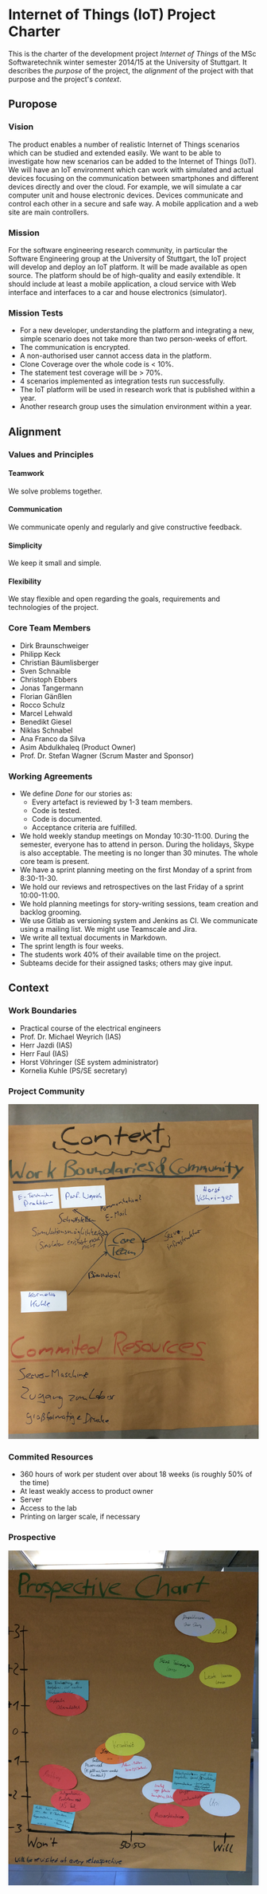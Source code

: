 # Internet of Things (IoT) Project Charter

This is the charter of the development project *Internet of Things* of the MSc Softwaretechnik winter semester 2014/15 at the University of Stuttgart. It describes the *purpose* of the project, the *alignment* of the project with that purpose and the project's *context*.

## Puropose

### Vision
The product enables a number of realistic Internet of Things scenarios which can be studied and extended easily. We want to be able to investigate how new scenarios can be added to the Internet of Things (IoT). We will have an IoT  environment which can work with simulated and actual devices focusing on the communication between smartphones and different devices directly and over the cloud. For example, we will simulate a car computer unit and house electronic devices. Devices communicate and control each other in a secure and safe way. A mobile application and a web site are main controllers.

### Mission
For the software engineering research community, in particular the Software Engineering group at the University of Stuttgart, the IoT project will develop and deploy an IoT platform. It will be made available as open source. The platform should be of high-quality and easily extendible. It should include at least a mobile application, a cloud service with Web interface and interfaces to a car and house electronics (simulator).


### Mission Tests

* For a new developer, understanding the platform and integrating a new, simple scenario does not take more than two person-weeks of effort.
* The communication is encrypted.
* A non-authorised user cannot access data in the platform.
* Clone Coverage over the whole code is < 10%.
* The statement test coverage will be > 70%.
* 4 scenarios implemented as integration tests run successfully.
* The IoT platform will be used in research work that is published within a year.
* Another research group uses the simulation environment within a year.


## Alignment

### Values and Principles

#### Teamwork
We solve problems together.

#### Communication
We communicate openly and regularly and give constructive feedback.

#### Simplicity
We keep it small and simple.

#### Flexibility
We stay flexible and open regarding the goals, requirements and technologies of the project.

### Core Team Members

* Dirk Braunschweiger
* Philipp Keck
* Christian Bäumlisberger
* Sven Schnaible
* Christoph Ebbers
* Jonas Tangermann
* Florian Gänßlen
* Rocco Schulz
* Marcel Lehwald
* Benedikt Giesel
* Niklas Schnabel
* Ana Franco da Silva
* Asim Abdulkhaleq (Product Owner)
* Prof. Dr. Stefan Wagner (Scrum Master and Sponsor)



### Working Agreements

* We define *Done* for our stories as:
  * Every artefact is reviewed by 1-3 team members.
  * Code is tested.
  * Code is documented.
  * Acceptance criteria are fulfilled.
* We hold weekly standup meetings on Monday 10:30-11:00. During the semester, everyone has to attend in person. During the holidays, Skype is also acceptable. The meeting is no longer than 30 minutes. The whole core team is present.
* We have a sprint planning meeting on the first Monday of a sprint from 8:30-11-30.
* We hold our reviews and retrospectives on the last Friday of a sprint 10:00-11:00.
* We hold planning meetings for story-writing sessions, team creation and backlog grooming.
* We use Gitlab as versioning system and Jenkins as CI. We communicate using a mailing list. We might use Teamscale and Jira.
* We write all textual documents in Markdown.
* The sprint length is four weeks.
* The students work 40% of their available time on the project.
* Subteams decide for their assigned tasks; others may give input.



## Context

### Work Boundaries

* Practical course of the electrical engineers
* Prof. Dr. Michael Weyrich (IAS)
* Herr Jazdi (IAS)
* Herr Faul (IAS)
* Horst Vöhringer (SE system administrator)
* Kornelia Kuhle (PS/SE secretary)

### Project Community

![Project Community](project-community.jpg)

### Commited Resources

* 360 hours of work per student over about 18 weeks (is roughly 50% of the time)
* At least weakly access to product owner
* Server
* Access to the lab
* Printing on larger scale, if necessary


### Prospective

![Prospective Chart](prospective-chart.jpg)
